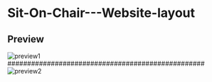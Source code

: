 # Sit-On-Chair---Website-layout

## Preview
![preview1](https://cloud.githubusercontent.com/assets/24986000/24583557/8bc2d3a8-174e-11e7-9715-b5fac9e052d7.png)
##################################################
![preview2](https://cloud.githubusercontent.com/assets/24986000/24583562/cc91a738-174e-11e7-8ac8-4322f00bbee7.png)
